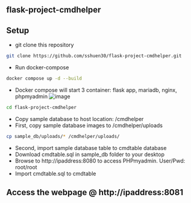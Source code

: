 ## flask-project-cmdhelper
## Setup
- git clone this repository
``` bash
git clone https://github.com/sshuen30/flask-project-cmdhelper.git
```
- Run docker-compose
``` bash
docker compose up -d --build
```
- Docker compose will start 3 container: flask app, mariadb, nginx, phpmyadmin
![image](https://github.com/sshuen30/flask-project-cmdhelper/assets/40738215/ffb3836c-ea61-464b-8d44-7c98da0bef13)
``` bash
cd flask-project-cmdhelper
```
- Copy sample database to host location: /cmdhelper
- First, copy sample database images to /cmdhelper/uploads
``` bash
cp sample_db/uploads/* /cmdhelper/uploads/
```
- Second, import sample database table to cmdtable database
- Download cmdtable.sql in sample_db folder to your desktop
- Browse to http://ipaddress:8080 to access PHPmyadmin. User/Pwd: root/root
- Import cmdtable.sql to cmdtable
## Access the webpage @ http://ipaddress:8081
